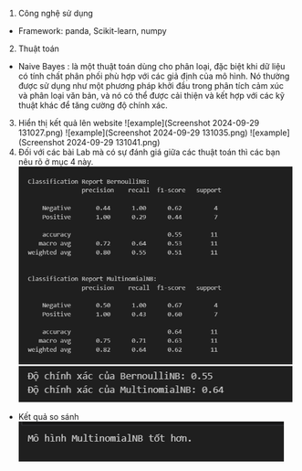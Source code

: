 1. Công nghệ sử dụng
+ Framework: panda, Scikit-learn, numpy
2. Thuật toán
+ Naive Bayes : là một thuật toán dùng cho phân loại, đặc biệt khi dữ liệu có tính chất phân phối phù hợp với các giả định của mô hình. Nó thường được sử dụng như một phương pháp khởi đầu trong phân tích cảm xúc và phân loại văn bản, và nó có thể được cải thiện và kết hợp với các kỹ thuật khác để tăng cường độ chính xác.
3. Hiển thị kết quả lên website
![example](Screenshot 2024-09-29 131027.png)
![example](Screenshot 2024-09-29 131035.png)
![example](Screenshot 2024-09-29 131041.png)
4. Đối với các bài Lab mà có sự đánh giá giữa các thuật toán thì các bạn nêu rõ ở mục 4 này.
![example](e.png)
![example](u.png)
+ Kết quả so sánh
![example](s.png)
